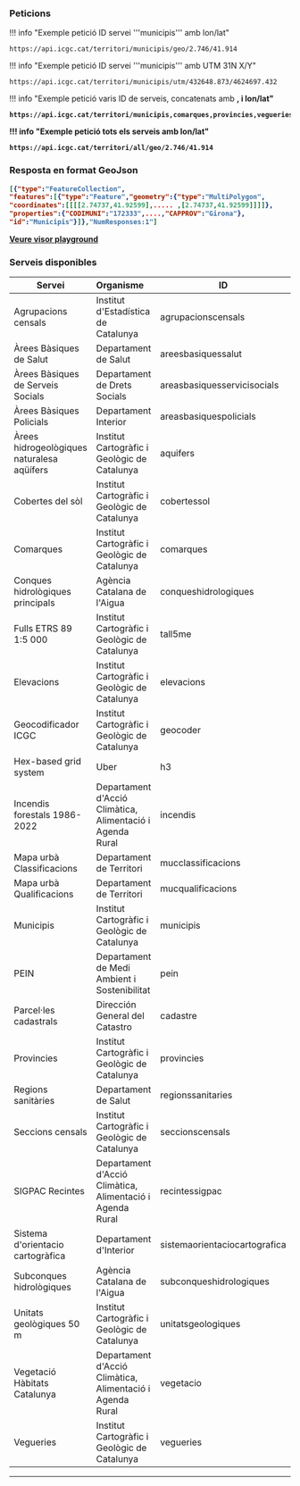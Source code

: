 ### Peticions

!!! info "Exemple petició ID servei '''municipis''' amb lon/lat"

```
https://api.icgc.cat/territori/municipis/geo/2.746/41.914
```

!!! info "Exemple petició ID servei '''municipis''' amb UTM 31N X/Y"

```
https://api.icgc.cat/territori/municipis/utm/432648.873/4624697.432
```

!!! info "Exemple petició varis ID de serveis, concatenats amb <b>,<b> i lon/lat"

```
https://api.icgc.cat/territori/municipis,comarques,provincies,vegueries/geo/2.746/41.914
```

!!! info "Exemple petició tots els serveis amb lon/lat"

```
https://api.icgc.cat/territori/all/geo/2.746/41.914
```

### Resposta en format GeoJson

```json
[{"type":"FeatureCollection",
"features":[{"type":"Feature","geometry":{"type":"MultiPolygon",
"coordinates":[[[[2.74737,41.92599],..... ,[2.74737,41.92599]]]]},
"properties":{"CODIMUNI":"172333",....,"CAPPROV":"Girona"},
"id":"Municipis"}]},"NumResponses:1"]
```

[Veure visor playground](Playground.md)

### Serveis disponibles

| Servei                                     | Organisme                                                 | **ID**                        |
| ------------------------------------------ | :-------------------------------------------------------- | ----------------------------- |
| Agrupacions censals                        | Institut d'Estadística de Catalunya                       | agrupacionscensals            |
| Àrees Bàsiques de Salut                    | Departament de Salut                                      | areesbasiquessalut            |
| Àrees Bàsiques de Serveis Socials          | Departament de Drets Socials                              | areasbasiquesservicisocials   |
| Àrees Bàsiques Policials                   | Departament Interior                                      | areasbasiquespolicials        |
| Àrees hidrogeològiques naturalesa aqüífers | Institut Cartogràfic i Geològic de Catalunya              | aquifers                      |
| Cobertes del sòl                           | Institut Cartogràfic i Geològic de Catalunya              | cobertessol                   |
| Comarques                                  | Institut Cartogràfic i Geològic de Catalunya              | comarques                     |
| Conques hidrològiques principals           | Agència Catalana de l'Aigua                               | conqueshidrologiques          |
| Fulls ETRS 89 1:5 000                      | Institut Cartogràfic i Geològic de Catalunya              | tall5me                       |
| Elevacions                                 | Institut Cartogràfic i Geològic de Catalunya              | elevacions                    |
| Geocodificador ICGC                        | Institut Cartogràfic i Geològic de Catalunya              | geocoder                      |
| Hex-based grid system                      | Uber                                                      | h3                            |
| Incendis forestals 1986-2022               | Departament d'Acció Climàtica, Alimentació i Agenda Rural | incendis                      |
| Mapa urbà Classificacions                  | Departament de Territori                                  | mucclassificacions            |
| Mapa urbà Qualificacions                   | Departament de Territori                                  | mucqualificacions             |
| Municipis                                  | Institut Cartogràfic i Geològic de Catalunya              | municipis                     |
| PEIN                                       | Departament de Medi Ambient i Sostenibilitat              | pein                          |
| Parcel·les cadastrals                      | Dirección General del Catastro                            | cadastre                      |
| Provincies                                 | Institut Cartogràfic i Geològic de Catalunya              | provincies                    |
| Regions sanitàries                         | Departament de Salut                                      | regionssanitaries             |
| Seccions censals                           | Institut Cartogràfic i Geològic de Catalunya              | seccionscensals               |
| SIGPAC Recintes                            | Departament d'Acció Climàtica, Alimentació i Agenda Rural | recintessigpac                |
| Sistema d'orientacio cartogràfica          | Departament d'Interior                                    | sistemaorientaciocartografica |
| Subconques hidrològiques                   | Agència Catalana de l'Aigua                               | subconqueshidrologiques       |
| Unitats geològiques 50 m                   | Institut Cartogràfic i Geològic de Catalunya              | unitatsgeologiques            |
| Vegetació Hàbitats Catalunya               | Departament d'Acció Climàtica, Alimentació i Agenda Rural | vegetacio                     |
| Vegueries                                  | Institut Cartogràfic i Geològic de Catalunya              | vegueries                     |

<hr>
